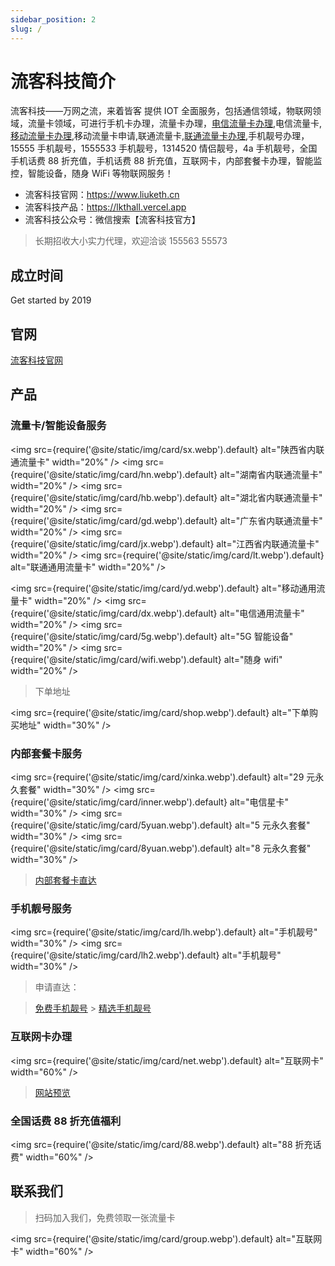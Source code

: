 ```yaml
---
sidebar_position: 2
slug: /
---
```


# 流客科技简介

流客科技——万网之流，来着皆客
提供 IOT 全面服务，包括通信领域，物联网领域，流量卡领域，可进行手机卡办理，流量卡办理，<a href="/classify/dxcard">电信流量卡办理</a>,电信流量卡,<a href="/classify/ydcard">移动流量卡办理</a>,移动流量卡申请,联通流量卡,<a href="/classify/ltcard">联通流量卡办理</a>,手机靓号办理，15555 手机靓号，1555533 手机靓号，1314520 情侣靓号，4a 手机靓号，全国手机话费 88 折充值，手机话费 88 折充值，互联网卡，内部套餐卡办理，智能监控，智能设备，随身 WiFi 等物联网服务！

- 流客科技官网：https://www.liuketh.cn
- 流客科技产品：https://lkthall.vercel.app
- 流客科技公众号：微信搜索【流客科技官方】

> 长期招收大小实力代理，欢迎洽谈 155563 55573

## 成立时间

Get started by 2019

## 官网

[流客科技官网](https://www.liuketh.cn)

## 产品

### 流量卡/智能设备服务

<img
src={require('@site/static/img/card/sx.webp').default}
alt="陕西省内联通流量卡"
width="20%"
/>
<img
src={require('@site/static/img/card/hn.webp').default}
alt="湖南省内联通流量卡"
width="20%"
/>
<img
src={require('@site/static/img/card/hb.webp').default}
alt="湖北省内联通流量卡"
width="20%"
/>
<img
src={require('@site/static/img/card/gd.webp').default}
alt="广东省内联通流量卡"
width="20%"
/>
<img
src={require('@site/static/img/card/jx.webp').default}
alt="江西省内联通流量卡"
width="20%"
/>
<img
src={require('@site/static/img/card/lt.webp').default}
alt="联通通用流量卡"
width="20%"
/>

<img
src={require('@site/static/img/card/yd.webp').default}
alt="移动通用流量卡"
width="20%"
/>
<img
src={require('@site/static/img/card/dx.webp').default}
alt="电信通用流量卡"
width="20%"
/>
<img
src={require('@site/static/img/card/5g.webp').default}
alt="5G 智能设备"
width="20%"
/>
<img
src={require('@site/static/img/card/wifi.webp').default}
alt="随身 wifi"
width="20%"
/>

> 下单地址

<img
src={require('@site/static/img/card/shop.webp').default}
alt="下单购买地址"
width="30%"
/>

### 内部套餐卡服务

<img
src={require('@site/static/img/card/xinka.webp').default}
alt="29 元永久套餐"
width="30%"
/>
<img
src={require('@site/static/img/card/inner.webp').default}
alt="电信星卡"
width="30%"
/>
<img
src={require('@site/static/img/card/5yuan.webp').default}
alt="5 元永久套餐"
width="30%"
/>
<img
src={require('@site/static/img/card/8yuan.webp').default}
alt="8 元永久套餐"
width="30%"
/>

> [内部套餐卡直达](http://tc.liuketh.cn)

### 手机靓号服务

<img
src={require('@site/static/img/card/lh.webp').default}
alt="手机靓号"
width="30%"
/>
<img
src={require('@site/static/img/card/lh2.webp').default}
alt="手机靓号"
width="30%"
/>

> 申请直达：

> [免费手机靓号](http://iot.liuketh.cn) > [精选手机靓号](http://lh.liuketh.cn)

### 互联网卡办理

<img
src={require('@site/static/img/card/net.webp').default}
alt="互联网卡"
width="60%"
/>

> [网站预览](https://card.xuankaba.com/t/0.x5bgrv)

### 全国话费 88 折充值福利

<img
src={require('@site/static/img/card/88.webp').default}
alt="88 折充话费"
width="60%"
/>

## 联系我们

> 扫码加入我们，免费领取一张流量卡

<img
src={require('@site/static/img/card/group.webp').default}
alt="互联网卡"
width="60%"
/>
